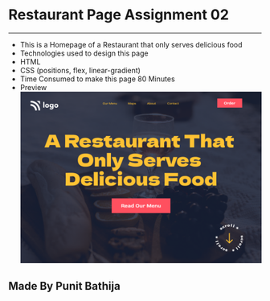 # Restaurant Page Assignment 02

---

- This is a Homepage of a Restaurant that only serves delicious food
- Technologies used to design this page
- HTML
- CSS (positions, flex, linear-gradient)
- Time Consumed to make this page 80 Minutes
- Preview
  ![preview](./2.png)

## Made By Punit Bathija
